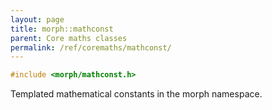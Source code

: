 ```yaml
---
layout: page
title: morph::mathconst
parent: Core maths classes
permalink: /ref/coremaths/mathconst/
---
```

```c++
#include <morph/mathconst.h>
```

Templated mathematical constants in the morph namespace.
